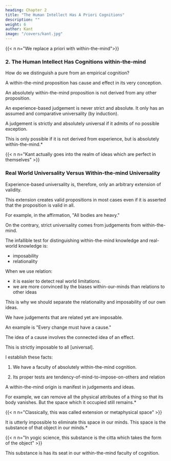 ```yaml
---
heading: Chapter 2
title: "The Human Intellect Has A Priori Cognitions" 
description: ""
weight: 6
author: Kant
image: "/covers/kant.jpg"
---
```


{{< n n="We replace a priori with within-the-mind">}}


### 2. The Human Intellect Has Cognitions within-the-mind

<!-- "a priori". -->

How do we distinguish a pure from an empirical cognition?

<!-- Experience no doubt teaches us that this or that object is constituted in such and such a manner, but not that it could not possibly exist otherwise. Now, in the first place, if we have  -->

<!-- necessity -->
A within-the-mind proposition has cause and effect in its very conception.

An absolutely within-the-mind proposition is not derived from any other proposition.

<!-- empirical, unless from one equally involving the idea of necessity, it is absolutely priori.  -->

An experience-based judgement is never strict and absolute. It only has an assumed and comparative universality (by induction).

<!-- therefore, the most we can say is—so far as we have hitherto observed, there is no exception to this or that rule.  -->

A judgement is strictly and absolutely universal if it admits of no possible exception.

This is only possible if it is not derived from experience, but is absolutely within-the-mind.*

{{< n n="Kant actually goes into the realm of ideas which are perfect in themselves" >}}


### Real World Universality Versus Within-the-mind Universality

<!-- Empirical -->
Experience-based universality is, therefore, only an arbitrary extension of validity.

This extension creates valid propositions in most cases even if it is asserted that the proposition is valid in all. 

<!-- , to that which is asserted of a proposition which holds good in all;  -->

For example, in the affirmation, "All bodies are heavy." 

On the contrary, strict universality comes from judgements from within-the-mind.

<!-- , it necessarily indicates another peculiar source of knowledge, namely, a faculty of cognition a priori.  -->

<!-- Necessity and strict universality, therefore, are  -->

The infallible test for distinguishing within-the-mind knowledge and real-world knowledge is:
- imposability
- relationality

 <!-- universal cause and effect. -->

<!-- pure from empirical knowledge, and are inseparably connected with each other.  cause and effect -->

When we use relation:
- it is easier to detect real world limitations.  
- we are more convinced by the biases within-our-minds than relations to other ideas

<!-- cause and effect -->

This is why we should separate the relationality and imposability of our own ideas.

<!-- cause and effect and universality  -->

<!-- But as in the use of these criteria the empirical  is sometimes more easily detected than the contingency of the judgement, or the unlimited universality which we attach to a judgement is often a more convincing proof than its necessity, it may be advisable to use the criteria separately, each being by itself infallible. -->


We have judgements that are related yet are imposable. 

<!-- cause and effect, yet are universal to us.  -->

<!-- Now, that in the sphere of human cognition we have judgements which are necessary, and in the strictest sense universal, consequently pure a priori, it will be an easy matter to show.  -->

<!-- If we desire an example from the sciences, we need only take any proposition in mathematics. If we cast our eyes upon the commonest operations of the understanding, the proposition, -->

An example is "Every change must have a cause."

The idea of a cause involves the connected idea of an effect.

This is strictly imposable to all [universal].

<!-- of the law, that the very notion of a cause would entirely disappear, were we to derive it, like Hume, from a frequent association of what happens with that which precedes; and the habit thence originating of connecting representations—the necessity inherent in the judgement being therefore merely subjective. 

Besides, without seeking for such examples of principles existing a priori in cognition, we might easily show that such principles are the indispensable basis of the possibility of experience itself, and consequently prove their existence a priori. 

For whence could our experience itself acquire certainty, if all the rules on which it depends were themselves empirical, and consequently fortuitous? 

No one, therefore, can admit the validity of the use of such rules as first principles. -->

 <!-- pure a priori -->
I establish these facts:

1. We have a faculty of absolutely within-the-mind cognition.

2. Its proper tests are tendency-of-mind-to-impose-on-others and relation

<!-- cause-and-effect.  -->

<!-- universality and necessity. -->

A within-the-mind origin is manifest in judgements and ideas. 

<!-- conceptions, is an a priori origin .  -->

For example, we can remove all the physical attributes of a thing so that its body vanishes. But the space which it occupied still remains.*

{{< n n="Classically, this was called extension or metaphysical space" >}}

 <!-- if we take away by degrees from our conceptions of a body all that can be referred to mere sensuous experience—colour, hardness or softness, weight, even impenetrability—the body will then vanish;  -->

It is utterly impossible to eliminate this space in our minds. This space is the substance of that object in our minds.*

{{< n n="In yogic science, this substance is the citta which takes the form of the object" >}}

<!-- This space is  to annihilate in thought. Again, if we take away, in like manner, from our empirical conception of any object, corporeal or incorporeal, all properties which mere experience has taught us to connect with it, still we cannot think away those through which we cogitate it as substance, or adhering to substance, although our conception of substance is more determined than that of an object.  -->

This substance is has its seat in our within-the-mind faculty of cognition.
 
<!-- Compelled, therefore, by that necessity with which the conception of substance forces itself upon us, we must confess that it  a priori -->

